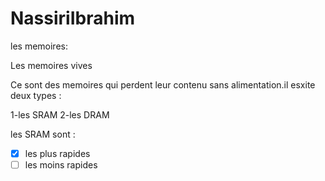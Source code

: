 # NassiriIbrahim
les memoires:

Les memoires vives 

Ce sont des memoires qui perdent leur contenu sans alimentation.il esxite deux types :

1-les SRAM
2-les DRAM

les SRAM sont :
 - [x] les plus rapides 
 - [ ] les moins rapides

